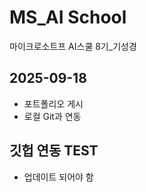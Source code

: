 # MS_AI School
마이크로소트프 AI스쿨 8기_기성경

## 2025-09-18
- 포트폴리오 게시
- 로컬 Git과 연동

## 깃헙 연동 TEST
- 업데이트 되어야 함
